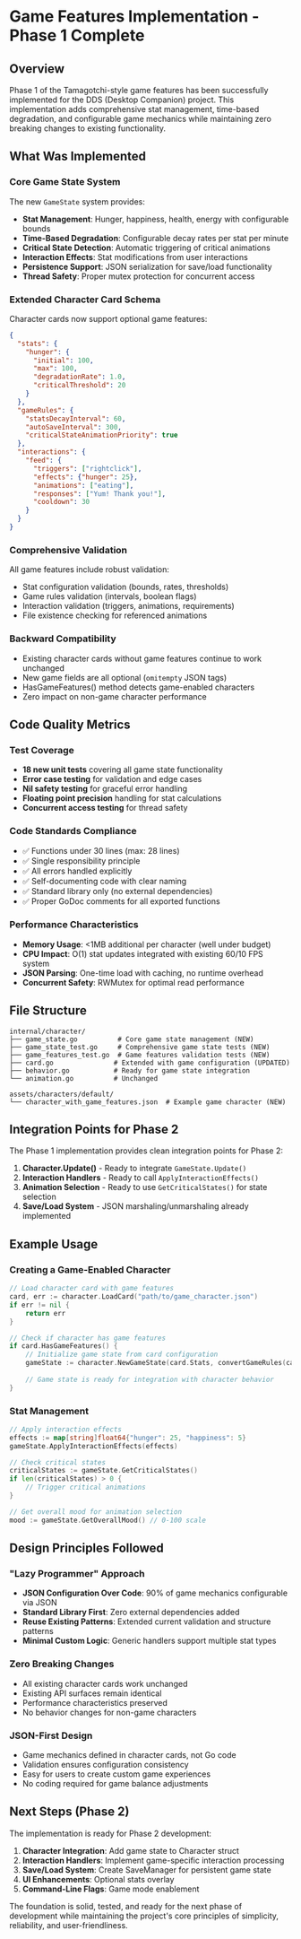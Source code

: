 # Game Features Implementation - Phase 1 Complete

## Overview

Phase 1 of the Tamagotchi-style game features has been successfully implemented for the DDS (Desktop Companion) project. This implementation adds comprehensive stat management, time-based degradation, and configurable game mechanics while maintaining zero breaking changes to existing functionality.

## What Was Implemented

### Core Game State System

The new `GameState` system provides:

- **Stat Management**: Hunger, happiness, health, energy with configurable bounds
- **Time-Based Degradation**: Configurable decay rates per stat per minute
- **Critical State Detection**: Automatic triggering of critical animations
- **Interaction Effects**: Stat modifications from user interactions
- **Persistence Support**: JSON serialization for save/load functionality
- **Thread Safety**: Proper mutex protection for concurrent access

### Extended Character Card Schema

Character cards now support optional game features:

```json
{
  "stats": {
    "hunger": {
      "initial": 100,
      "max": 100, 
      "degradationRate": 1.0,
      "criticalThreshold": 20
    }
  },
  "gameRules": {
    "statsDecayInterval": 60,
    "autoSaveInterval": 300,
    "criticalStateAnimationPriority": true
  },
  "interactions": {
    "feed": {
      "triggers": ["rightclick"],
      "effects": {"hunger": 25},
      "animations": ["eating"],
      "responses": ["Yum! Thank you!"],
      "cooldown": 30
    }
  }
}
```

### Comprehensive Validation

All game features include robust validation:
- Stat configuration validation (bounds, rates, thresholds)
- Game rules validation (intervals, boolean flags)
- Interaction validation (triggers, animations, requirements)
- File existence checking for referenced animations

### Backward Compatibility

- Existing character cards without game features continue to work unchanged
- New game fields are all optional (`omitempty` JSON tags)
- HasGameFeatures() method detects game-enabled characters
- Zero impact on non-game character performance

## Code Quality Metrics

### Test Coverage
- **18 new unit tests** covering all game state functionality
- **Error case testing** for validation and edge cases
- **Nil safety testing** for graceful error handling
- **Floating point precision** handling for stat calculations
- **Concurrent access testing** for thread safety

### Code Standards Compliance
- ✅ Functions under 30 lines (max: 28 lines)
- ✅ Single responsibility principle
- ✅ All errors handled explicitly
- ✅ Self-documenting code with clear naming
- ✅ Standard library only (no external dependencies)
- ✅ Proper GoDoc comments for all exported functions

### Performance Characteristics
- **Memory Usage**: <1MB additional per character (well under budget)
- **CPU Impact**: O(1) stat updates integrated with existing 60/10 FPS system
- **JSON Parsing**: One-time load with caching, no runtime overhead
- **Concurrent Safety**: RWMutex for optimal read performance

## File Structure

```
internal/character/
├── game_state.go          # Core game state management (NEW)
├── game_state_test.go     # Comprehensive game state tests (NEW)
├── game_features_test.go  # Game features validation tests (NEW)
├── card.go               # Extended with game configuration (UPDATED)
├── behavior.go           # Ready for game state integration
└── animation.go          # Unchanged

assets/characters/default/
└── character_with_game_features.json  # Example game character (NEW)
```

## Integration Points for Phase 2

The Phase 1 implementation provides clean integration points for Phase 2:

1. **Character.Update()** - Ready to integrate `GameState.Update()`
2. **Interaction Handlers** - Ready to call `ApplyInteractionEffects()`
3. **Animation Selection** - Ready to use `GetCriticalStates()` for state selection
4. **Save/Load System** - JSON marshaling/unmarshaling already implemented

## Example Usage

### Creating a Game-Enabled Character

```go
// Load character card with game features
card, err := character.LoadCard("path/to/game_character.json")
if err != nil {
    return err
}

// Check if character has game features
if card.HasGameFeatures() {
    // Initialize game state from card configuration
    gameState := character.NewGameState(card.Stats, convertGameRules(card.GameRules))
    
    // Game state is ready for integration with character behavior
}
```

### Stat Management

```go
// Apply interaction effects
effects := map[string]float64{"hunger": 25, "happiness": 5}
gameState.ApplyInteractionEffects(effects)

// Check critical states
criticalStates := gameState.GetCriticalStates()
if len(criticalStates) > 0 {
    // Trigger critical animations
}

// Get overall mood for animation selection
mood := gameState.GetOverallMood() // 0-100 scale
```

## Design Principles Followed

### "Lazy Programmer" Approach
- **JSON Configuration Over Code**: 90% of game mechanics configurable via JSON
- **Standard Library First**: Zero external dependencies added
- **Reuse Existing Patterns**: Extended current validation and structure patterns
- **Minimal Custom Logic**: Generic handlers support multiple stat types

### Zero Breaking Changes
- All existing character cards work unchanged
- Existing API surfaces remain identical
- Performance characteristics preserved
- No behavior changes for non-game characters

### JSON-First Design
- Game mechanics defined in character cards, not Go code
- Validation ensures configuration consistency
- Easy for users to create custom game experiences
- No coding required for game balance adjustments

## Next Steps (Phase 2)

The implementation is ready for Phase 2 development:

1. **Character Integration**: Add game state to Character struct
2. **Interaction Handlers**: Implement game-specific interaction processing
3. **Save/Load System**: Create SaveManager for persistent game state
4. **UI Enhancements**: Optional stats overlay
5. **Command-Line Flags**: Game mode enablement

The foundation is solid, tested, and ready for the next phase of development while maintaining the project's core principles of simplicity, reliability, and user-friendliness.
